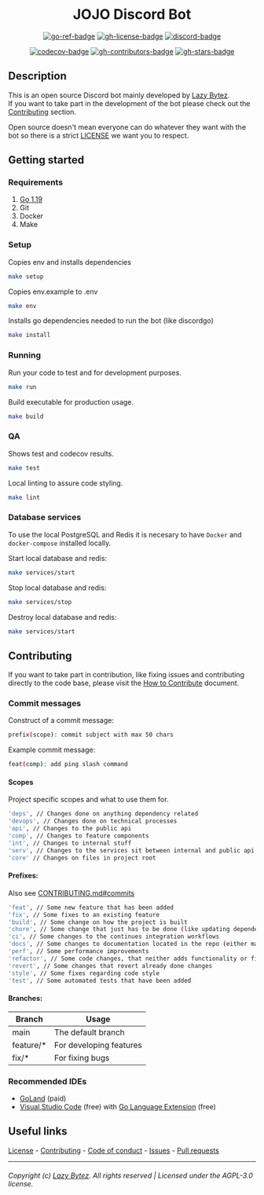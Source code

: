 <div align="center">

# JOJO Discord Bot

[![go-ref-badge][go-ref-badge]][go-ref]
[![gh-license-badge][gh-license-badge]][gh-license]
[![discord-badge][discord-badge]][discord]

[![codecov-badge][codecov-badge]][codecov]
[![gh-contributors-badge][gh-contributors-badge]][gh-contributors]
[![gh-stars-badge][gh-stars-badge]][gh-stars]

</div>

## Description

This is an open source Discord bot mainly developed by [Lazy Bytez][gh-team].  
If you want to take part in the development of the bot please check out
the [Contributing](https://github.com/lazybytez/jojo-discord-bot#contributing) section.

Open source doesn't mean everyone can do whatever they want with the bot so there is a
strict [LICENSE](https://github.com/lazybytez/jojo-discord-bot/blob/main/LICENSE) we want you to respect.

## Getting started

### Requirements

1. [Go 1.19](https://go.dev/doc/install)
2. Git
3. Docker
4. Make 

### Setup

Copies env and installs dependencies

```bash 
make setup
```

Copies env.example to .env

```bash 
make env
```

Installs go dependencies needed to run the bot (like discordgo)

```bash 
make install
```

### Running

Run your code to test and for development purposes.

```bash
make run 
```

Build executable for production usage.

```bash 
make build 
```

### QA

Shows test and codecov results.

```bash
make test
```

Local linting to assure code styling.

```bash
make lint
```

### Database services
To use the local PostgreSQL and Redis it is necesary to have `Docker` and `docker-compose`
installed locally.

Start local database and redis:
```bash
make services/start
```

Stop local database and redis:
```bash
make services/stop
```

Destroy local database and redis:
```bash
make services/start
```

## Contributing

If you want to take part in contribution, like fixing issues and contributing directly to the code base, please visit
the [How to Contribute][gh-contribute] document.

### Commit messages

Construct of a commit message:

```bash
prefix(scope): commit subject with max 50 chars
```

Example commit message:

```bash
feat(comp): add ping slash command
```

#### Scopes

Project specific scopes and what to use them for.

```bash
'deps', // Changes done on anything dependency related
'devops', // Changes done on technical processes
'api', // Changes to the public api
'comp', // Changes to feature components
'int', // Changes to internal stuff
'serv', // Changes to the services sit between internal and public api
'core' // Changes on files in project root
```

#### Prefixes:

Also see [CONTRIBUTING.md#commits](https://github.com/lazybytez/.github/blob/main/docs/CONTRIBUTING.md#commits)

```bash
'feat', // Some new feature that has been added
'fix', // Some fixes to an existing feature
'build', // Some change on how the project is built
'chore', // Some change that just has to be done (like updating dependencies)
'ci', // Some changes to the continues integration workflows
'docs', // Some changes to documentation located in the repo (either markdown files or code DocBlocks)
'perf', // Some performance improvements
'refactor', // Some code changes, that neither adds functionality or fixes a bug
'revert', // Some changes that revert already done changes
'style', // Some fixes regarding code style
'test', // Some automated tests that have been added
```

#### Branches:

| Branch     | Usage                                  |
|------------|----------------------------------------|
| main       | The default branch                     |
| feature/*  | For developing features                |
| fix/*      | For fixing bugs                        |

### Recommended IDEs

- [GoLand](https://www.jetbrains.com/de-de/go/) (paid)
- [Visual Studio Code](https://code.visualstudio.com/) (free)
  with [Go Language Extension](https://marketplace.visualstudio.com/items?itemName=golang.go) (free)

## Useful links

[License][gh-license] -
[Contributing][gh-contribute] -
[Code of conduct][gh-codeofconduct] -
[Issues][gh-issues] -
[Pull requests][gh-pulls]

<hr>  

###### Copyright (c) [Lazy Bytez][gh-team]. All rights reserved | Licensed under the AGPL-3.0 license.

<!-- Variables -->

[go-ref-badge]: https://img.shields.io/badge/godoc-reference-89dceb?style=for-the-badge&colorA=302D41&logo=go

[go-ref]: https://pkg.go.dev/github.com/lazybytez/jojo-discord-bot

[gh-license-badge]: https://img.shields.io/github/license/lazybytez/jojo-discord-bot?logo=gnu&style=for-the-badge&colorA=302D41&colorB=eba0ac

[gh-license]: https://github.com/lazybytez/jojo-discord-bot/blob/main/LICENSE

[discord-badge]: https://img.shields.io/discord/735171597362659328?label=Discord&logo=discord&style=for-the-badge&colorA=302D41&colorB=b4befe

[discord]: https://discord.gg/bcV6TN2k9V

[codecov-badge]: https://img.shields.io/codecov/c/github/lazybytez/jojo-discord-bot?style=for-the-badge&colorA=302D41

[codecov]: https://app.codecov.io/gh/lazybytez/jojo-discord-bot

[gh-contributors-badge]: https://img.shields.io/github/contributors/lazybytez/jojo-discord-bot?style=for-the-badge&colorA=302D41&colorB=cba6f7

[gh-contributors]: https://github.com/lazybytez/jojo-discord-bot/graphs/contributors

[gh-stars-badge]: https://img.shields.io/github/stars/lazybytez/jojo-discord-bot?colorA=302D41&colorB=f9e2af&style=for-the-badge

[gh-stars]: https://github.com/lazybytez/jojo-discord-bot/stargazers

[gh-contribute]: https://github.com/lazybytez/.github/blob/main/docs/CONTRIBUTING.md

[gh-codeofconduct]: https://github.com/lazybytez/.github/blob/main/docs/CODE_OF_CONDUCT.md

[gh-issues]: https://github.com/lazybytez/jojo-discord-bot/issues

[gh-pulls]: https://github.com/lazybytez/jojo-discord-bot/pulls

[gh-team]: https://github.com/lazybytez
